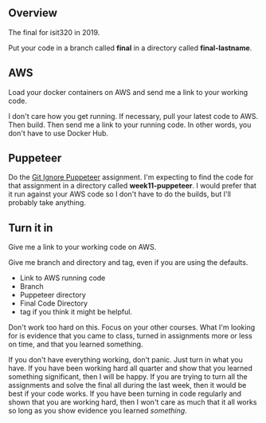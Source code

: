 ## Overview

The final for isit320 in 2019.

Put your code in a branch called **final** in a directory called
**final-lastname**.

## AWS

Load your docker containers on AWS and send me a link to your working code.

I don't care how you get running. If necessary, pull your latest code to AWS.
Then build. Then send me a link to your running code. In other words, you
don't have to use Docker Hub.

## Puppeteer

Do the [Git Ignore Puppeteer][gip] assignment. I'm expecting to find the
code for that assignment in a directory called **week11-puppeteer**. I would
prefer that it run against your AWS code so I don't have to do the builds,
but I'll probably take anything.

## Turn it in

Give me a link to your working code on AWS.

Give me branch and directory and tag, even if you are using the defaults.

- Link to AWS running code
- Branch
- Puppeteer directory
- Final Code Directory
- tag if you think it might be helpful.

Don't work too hard on this. Focus on your other courses. What I'm looking
for is evidence that you came to class, turned in assignments more or less
on time, and that you learned something.

If you don't have everything working, don't panic. Just turn in what you
have. If you have been working hard all quarter and show that you learned
something significant, then I will be happy. If you are trying to turn
all the assignments and solve the final all during the last week,
then it would be best if your code works. If you have been turning in code
regularly and shown that you are working hard, then I won't care as much
that it all works so long as you show evidence you learned _something_.

[gip]: https://www.elvenware.com/teach/assignments/smoke-tests/GitIgnorePuppeteer.html
